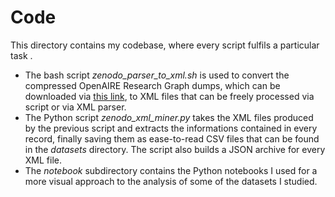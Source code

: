 # Code
This directory contains my codebase, where every script fulfils a particular 
task .

* The bash script *zenodo_parser_to_xml.sh* is used to convert the compressed 
OpenAIRE Research Graph dumps, which can be downloaded via 
[this link](https://zenodo.org/record/3516918#.Xnt-mtNKgp9), to XML files that
can be freely processed via script or via XML parser.
* The Python script *zenodo_xml_miner.py* takes the XML files produced by the
previous script and extracts the informations contained in every record, 
finally saving them as ease-to-read CSV files that can be found in the 
*datasets* directory. The script also builds a JSON archive for every XML file.
* The *notebook* subdirectory contains the Python notebooks I used for a more
visual approach to the analysis of some of the datasets I studied.
